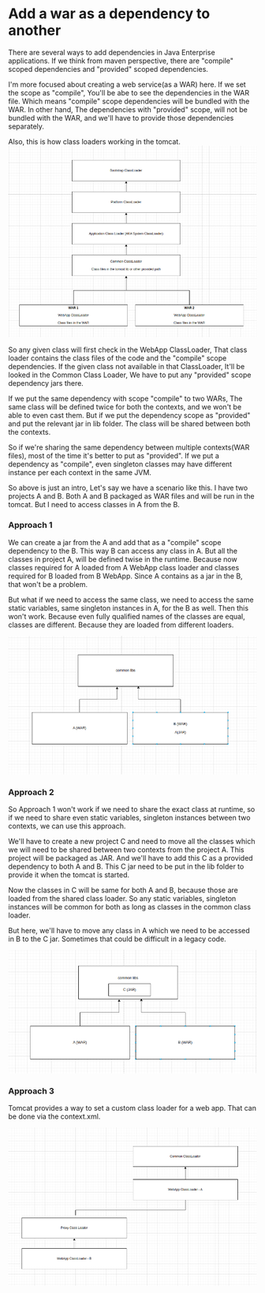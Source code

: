 # Add a war as a dependency to another

There are several ways to add dependencies in Java Enterprise applications. If we think from maven perspective, there are "compile" scoped dependencies and "provided" scoped dependencies. 

I'm more focused about creating a web service(as a WAR) here. If we set the scope as "compile", You'll be abe to see the dependencies in the WAR file. Which means "compile" scope dependencies will be bundled with the WAR. In other hand, The dependencies with "provided" scope, will not be bundled with the WAR, and we'll have to provide those dependencies separately. 

Also, this is how class loaders working in the tomcat.
![img.png](res/img/img_cl_hierarchy.png)

So any given class will first check in the WebApp ClassLoader, That class loader contains the class files of the code and the "compile" scope dependencies. If the given class not available in that ClassLoader, It'll be looked in the Common Class Loader, We have to put any "provided" scope dependency jars there.

If we put the same dependency with scope "compile" to two WARs, The same class will be defined twice for both the contexts, and we won't be able to even cast them. But if we put the dependency scope as "provided" and put the relevant jar in lib folder. The class will be shared between both the contexts. 


So if we're sharing the same dependency between multiple contexts(WAR files), most of the time it's better to put as "provided". If we put a dependency as "compile", even singleton classes may have different instance per each context in the same JVM.


So above is just an intro, Let's say we have a scenario like this. I have two projects A and B. Both A and B packaged as WAR files and will be run in the tomcat. But I need to access classes in A from the B. 

### Approach 1
We can create a jar from the A and add that as a "compile" scope dependency to the B. This way B can access any class in A. But all the classes in project A, will be defined twise in the runtime. Because now classes required for A loaded from A WebApp class loader and classes required for B loaded from B WebApp. Since A contains as a jar in the B, that won't be a problem. 

But what if we need to access the same class, we need to access the same static variables, same singleton instances in A, for the B as well. Then this won't work. Because even fully qualified names of the classes are equal, classes are different. Because they are loaded from different loaders.

![img.png](res/img/img_a1.png)

### Approach 2
So Approach 1 won't work if we need to share the exact class at runtime, so if we need to share even static variables, singleton instances between two contexts, we can use this approach.

We'll have to create a new project C and need to move all the classes which we will need to be shared between two contexts from the project A. This project will be packaged as JAR. And we'll have to add this C as a provided dependency to both A and B. This C jar need to be put in the lib folder to provide it when the tomcat is started.

Now the classes in C will be same for both A and B, because those are loaded from the shared class loader. So any static variables, singleton instances will be common for both as long as classes in the common class loader.

But here, we'll have to move any class in A which we need to be accessed in B to the C jar. Sometimes that could be difficult in a legacy code. 

![img_1.png](res/img/img_a2.png)

### Approach 3
Tomcat provides a way to set a custom class loader for a web app. That can be done via the context.xml. 

![img_2.png](res/img/img_a3.png)


